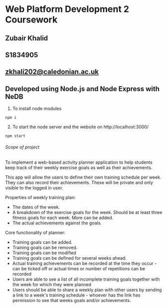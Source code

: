 # Web Platform Development 2 Coursework
## Zubair Khalid
## S1834905
## zkhali202@caledonian.ac.uk

## Developed using Node.js and Node Express with NeDB

1. To install node modules
```
npm i
```

2. To start the node server and the website on http://localhost:3000/

```
npm start
```

###### Scope of project

To implement a web-based activity planner application to help students keep track of their weekly exercise goals as well as their achievements.

This app will allow the users to define their own training schedule per week. They can also record their achievements. These will be private and only visible to the logged in user.

Properties of weekly training plan:

- The dates of the week.
- A breakdown of the exercise goals for the week. Should be at least three fitness goals for each week. More can be added.
- The actual achievements against the goals.

Core functionality of planner:

- Training goals can be added.
- Training goals can be removed.
- Training goals can be modified
- Training goals can be defined for several weeks ahead.
- Actual training achievements can be recorded at the time they occur - can be ticked off or actual times or number of repetitions can be recorded
- Users are able to see a list of all incomplete training goals together with the week for which they were planned
- Users should be able to share a weekly plan with other users by sending a link to a week's training schedule - whoever has the link has permission to see that weeks goals and/or achievements.